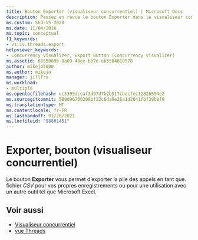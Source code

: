 ```yaml
---
title: Bouton Exporter (visualiseur concurrentiel) | Microsoft Docs
description: Passez en revue le bouton Exporter dans le visualiseur concurrentiel. Le bouton Exporter vous permet d’exporter la pile des appels dans un fichier. csv pour vos propres enregistrements.
ms.custom: SEO-VS-2020
ms.date: 11/04/2016
ms.topic: conceptual
f1_keywords:
- vs.cv.threads.export
helpviewer_keywords:
- Concurrency Visualizer, Export Button (Concurrency Visualizer)
ms.assetid: 68550095-8a69-48ee-bb7e-eb5504810578
author: mikejo5000
ms.author: mikejo
manager: jillfra
ms.workload:
- multiple
ms.openlocfilehash: ec5395dccaf3d97d7b2b517cbecfec12826594e2
ms.sourcegitcommit: 589d96700208bf22c8da9e26a1d2041fbf39b8f9
ms.translationtype: MT
ms.contentlocale: fr-FR
ms.lasthandoff: 01/26/2021
ms.locfileid: "98801451"
---
```

# <a name="export-button-concurrency-visualizer"></a>Exporter, bouton (visualiseur concurrentiel)
Le bouton **Exporter** vous permet d’exporter la pile des appels en tant que. fichier *CSV* pour vos propres enregistrements ou pour une utilisation avec un autre outil tel que Microsoft Excel.

## <a name="see-also"></a>Voir aussi
- [Visualiseur concurrentiel](../profiling/concurrency-visualizer.md)
- [vue Threads](../profiling/threads-view-parallel-performance.md)